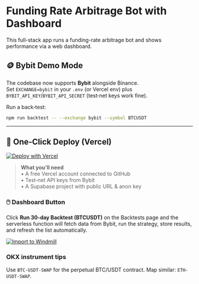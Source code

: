 # Funding Rate Arbitrage Bot with Dashboard

This full-stack app runs a funding-rate arbitrage bot and shows performance via a web dashboard.

## 🪙 Bybit Demo Mode

The codebase now supports **Bybit** alongside Binance.  
Set `EXCHANGE=bybit` in your `.env` (or Vercel env) plus `BYBIT_API_KEY`/`BYBIT_API_SECRET` (test‑net keys work fine).

Run a back‑test:

```bash
npm run backtest -- --exchange bybit --symbol BTCUSDT
```

---

## 🚀 One‑Click Deploy (Vercel)

[![Deploy with Vercel](https://vercel.com/button)](https://vercel.com/new/clone?repository-url=https://github.com/your-user/finnado-bybit-demo&env=EXCHANGE,BYBIT_API_KEY,BYBIT_API_SECRET,SUPABASE_URL,SUPABASE_ANON_KEY&envDescription=Set%20vars%20for%20Bybit%20and%20Supabase%20connections)

> **What you’ll need**  
> • A free Vercel account connected to GitHub  
> • Test‑net API keys from Bybit  
> • A Supabase project with public URL & anon key

### 🖱️ Dashboard Button
Click **Run 30‑day Backtest (BTCUSDT)** on the Backtests page and the serverless function will fetch data from Bybit, run the strategy, store results, and refresh the list automatically.


[![Import to Windmill](https://raw.githubusercontent.com/windmill-labs/windmill/develop/scripts/assets/badge.svg)](https://app.windmill.dev/#/import/git?url=https://github.com/malekremez/Finnado/tree/main/scripts/windmill)

### OKX instrument tips
Use `BTC-USDT-SWAP` for the perpetual BTC/USDT contract. Map similar: `ETH-USDT-SWAP`.
